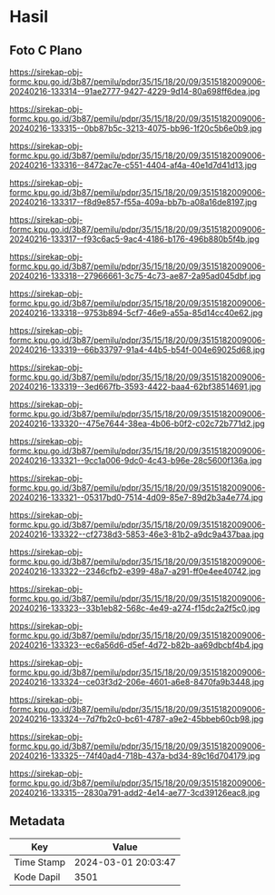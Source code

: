 # Hasil

## Foto C Plano

https://sirekap-obj-formc.kpu.go.id/3b87/pemilu/pdpr/35/15/18/20/09/3515182009006-20240216-133314--91ae2777-9427-4229-9d14-80a698ff6dea.jpg

https://sirekap-obj-formc.kpu.go.id/3b87/pemilu/pdpr/35/15/18/20/09/3515182009006-20240216-133315--0bb87b5c-3213-4075-bb96-1f20c5b6e0b9.jpg

https://sirekap-obj-formc.kpu.go.id/3b87/pemilu/pdpr/35/15/18/20/09/3515182009006-20240216-133316--8472ac7e-c551-4404-af4a-40e1d7d41d13.jpg

https://sirekap-obj-formc.kpu.go.id/3b87/pemilu/pdpr/35/15/18/20/09/3515182009006-20240216-133317--f8d9e857-f55a-409a-bb7b-a08a16de8197.jpg

https://sirekap-obj-formc.kpu.go.id/3b87/pemilu/pdpr/35/15/18/20/09/3515182009006-20240216-133317--f93c6ac5-9ac4-4186-b176-496b880b5f4b.jpg

https://sirekap-obj-formc.kpu.go.id/3b87/pemilu/pdpr/35/15/18/20/09/3515182009006-20240216-133318--27966661-3c75-4c73-ae87-2a95ad045dbf.jpg

https://sirekap-obj-formc.kpu.go.id/3b87/pemilu/pdpr/35/15/18/20/09/3515182009006-20240216-133318--9753b894-5cf7-46e9-a55a-85d14cc40e62.jpg

https://sirekap-obj-formc.kpu.go.id/3b87/pemilu/pdpr/35/15/18/20/09/3515182009006-20240216-133319--66b33797-91a4-44b5-b54f-004e69025d68.jpg

https://sirekap-obj-formc.kpu.go.id/3b87/pemilu/pdpr/35/15/18/20/09/3515182009006-20240216-133319--3ed667fb-3593-4422-baa4-62bf38514691.jpg

https://sirekap-obj-formc.kpu.go.id/3b87/pemilu/pdpr/35/15/18/20/09/3515182009006-20240216-133320--475e7644-38ea-4b06-b0f2-c02c72b771d2.jpg

https://sirekap-obj-formc.kpu.go.id/3b87/pemilu/pdpr/35/15/18/20/09/3515182009006-20240216-133321--9cc1a006-9dc0-4c43-b96e-28c5600f136a.jpg

https://sirekap-obj-formc.kpu.go.id/3b87/pemilu/pdpr/35/15/18/20/09/3515182009006-20240216-133321--05317bd0-7514-4d09-85e7-89d2b3a4e774.jpg

https://sirekap-obj-formc.kpu.go.id/3b87/pemilu/pdpr/35/15/18/20/09/3515182009006-20240216-133322--cf2738d3-5853-46e3-81b2-a9dc9a437baa.jpg

https://sirekap-obj-formc.kpu.go.id/3b87/pemilu/pdpr/35/15/18/20/09/3515182009006-20240216-133322--2346cfb2-e399-48a7-a291-ff0e4ee40742.jpg

https://sirekap-obj-formc.kpu.go.id/3b87/pemilu/pdpr/35/15/18/20/09/3515182009006-20240216-133323--33b1eb82-568c-4e49-a274-f15dc2a2f5c0.jpg

https://sirekap-obj-formc.kpu.go.id/3b87/pemilu/pdpr/35/15/18/20/09/3515182009006-20240216-133323--ec6a56d6-d5ef-4d72-b82b-aa69dbcbf4b4.jpg

https://sirekap-obj-formc.kpu.go.id/3b87/pemilu/pdpr/35/15/18/20/09/3515182009006-20240216-133324--ce03f3d2-206e-4601-a6e8-8470fa9b3448.jpg

https://sirekap-obj-formc.kpu.go.id/3b87/pemilu/pdpr/35/15/18/20/09/3515182009006-20240216-133324--7d7fb2c0-bc61-4787-a9e2-45bbeb60cb98.jpg

https://sirekap-obj-formc.kpu.go.id/3b87/pemilu/pdpr/35/15/18/20/09/3515182009006-20240216-133325--74f40ad4-718b-437a-bd34-89c16d704179.jpg

https://sirekap-obj-formc.kpu.go.id/3b87/pemilu/pdpr/35/15/18/20/09/3515182009006-20240216-133315--2830a791-add2-4e14-ae77-3cd39126eac8.jpg


## Metadata

| Key        | Value               |
| ---------- | ------------------- |
| Time Stamp | 2024-03-01 20:03:47 |
| Kode Dapil | 3501                |



